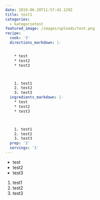 ```yaml
---
date: 2019-06-20T11:57:42.129Z
title: test1
categories:
  - kategorietest
featured_image: /images/uploads/test.png
recipe:
  cook: '3'
  directions_markdown: |-


    * test
    * test2
    * test3



    1. test1
    2. test2
    3. test3
  ingredients_markdown: |-
    * test
    * test2
    * test3



    1. test1
    2. test2
    3. test3
  prep: '2'
  servings: '1'
---
```



* test
* test2
* test3



1. test1
2. test2
3. test3
